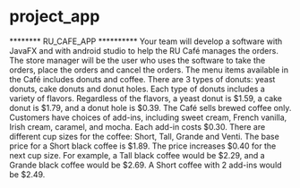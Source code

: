 # project_app
******** RU_CAFE_APP **********
Your team will develop a software with JavaFX and with android studio to help the RU Café manages the orders. The store manager will be the user who uses the software to take the orders, place the orders and cancel the orders. The menu items available in the Café includes donuts and coffee.
There are 3 types of donuts: yeast donuts, cake donuts and donut holes. Each type of donuts includes a variety of flavors. Regardless of the flavors, a yeast donut is $1.59, a cake donut is $1.79, and a donut hole is $0.39. The Café sells brewed coffee only. Customers have choices of add-ins, including sweet cream, French vanilla, Irish cream, caramel, and mocha. Each add-in costs $0.30. There are different cup sizes for the coffee: Short, Tall, Grande and Venti. The base price for a Short black coffee is $1.89. The price increases $0.40 for the next cup size. For example, a Tall black coffee would be $2.29, and a Grande black coffee would be $2.69. A Short coffee with 2 add-ins would be $2.49.
